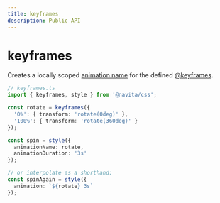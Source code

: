 ```yaml
---
title: keyframes
description: Public API
---
```


# keyframes

Creates a locally scoped [animation name](https://developer.mozilla.org/en-US/docs/Web/CSS/animation-name) for the defined [@keyframes](https://developer.mozilla.org/en-US/docs/Web/CSS/@keyframes).

```ts compile
// keyframes.ts
import { keyframes, style } from '@navita/css';

const rotate = keyframes({
  '0%': { transform: 'rotate(0deg)' },
  '100%': { transform: 'rotate(360deg)' }
});

const spin = style({
  animationName: rotate,
  animationDuration: '3s'
});

// or interpolate as a shorthand:
const spinAgain = style({
  animation: `${rotate} 3s`
});
```

